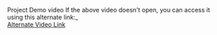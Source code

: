 Project Demo video
If the above video doesn't open, you can access it using this alternate link:_  
[Alternate Video Link](https://drive.google.com/file/d/1aT5kXVJX83ht5Yap2FwRCRcOqnS3_Mxb/view?usp=sharing)
